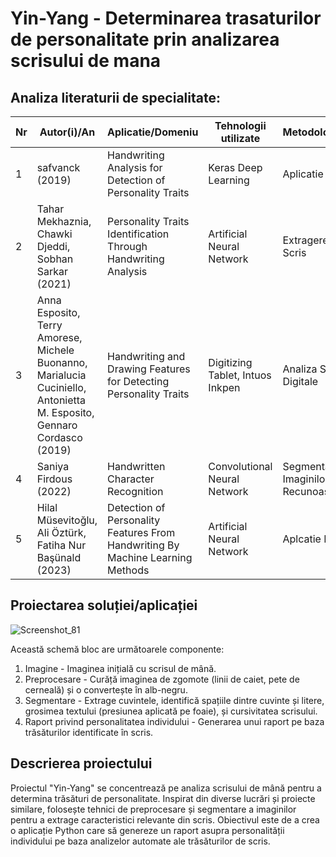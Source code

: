 # Yin-Yang - Determinarea trasaturilor de personalitate prin analizarea scrisului de mana

## Analiza literaturii de specialitate:<br>

| Nr  | Autor(i)/An | Aplicatie/Domeniu | Tehnologii utilizate | Metodologie/Abordare | Rezultate | Limitari | Comentarii suplimentare |
| ------------- | ------------- | ------------- | ------------- | ------------- | ------------- | ------------- | ------------- |
| 1  | safvanck (2019)  | Handwriting Analysis for Detection of Personality Traits  | Keras Deep Learning  | Aplicatie Python  |  Extragere Trasaturi Scris  | Vechimea proiectului (5 ani)  | Proiect asemanator  |
| 2  | Tahar Mekhaznia, Chawki Djeddi, Sobhan Sarkar (2021)  | Personality Traits Identification Through Handwriting Analysis  | Artificial Neural Network   | Extragere Trasaturi Scris  | 5 trasaturi de personalitate  | -  | -  |
| 3  | Anna Esposito, Terry Amorese, Michele Buonanno, Marialucia Cuciniello, Antonietta M. Esposito, Gennaro Cordasco (2019)  | Handwriting and Drawing Features for Detecting Personality Traits  | Digitizing Tablet, Intuos Inkpen  | Analiza Semnale Digitale  | 5 trasaturi de personalitate  | -  | -  |
| 4  | Saniya Firdous (2022)  | Handwritten Character Recognition  | Convolutional Neural Network  | Segmentarea Imaginilor & Recunoașterea Optică | Analiza scrisului  | -  | Informatii Proiect Python  |
| 5  | Hilal	Müsevitoğlu, Ali	Öztürk, Fatiha	Nur	Başünald (2023)  | Detection	of	Personality	Features	From	Handwriting	By	Machine	Learning	Methods  | Artificial Neural Network  | Aplcatie Python  | Extragere Trasaturi Scris  | -  | Informatii Proiect Python  |

## Proiectarea soluției/aplicației

![Screenshot_81](https://github.com/user-attachments/assets/ab0ec66a-c6a4-4607-8e93-b25e205811a4)

Această schemă bloc are următoarele componente:

1. Imagine - Imaginea inițială cu scrisul de mână.
2. Preprocesare - Curăță imaginea de zgomote (linii de caiet, pete de cerneală) și o convertește în alb-negru.
3. Segmentare - Extrage cuvintele, identifică spațiile dintre cuvinte și litere, grosimea textului (presiunea aplicată pe foaie), și cursivitatea scrisului.
4. Raport privind personalitatea individului - Generarea unui raport pe baza trăsăturilor identificate în scris.

## Descrierea proiectului

Proiectul "Yin-Yang" se concentrează pe analiza scrisului de mână pentru a determina trăsături de personalitate. Inspirat din diverse lucrări și proiecte similare, folosește tehnici de preprocesare și segmentare a imaginilor pentru a extrage caracteristici relevante din scris. Obiectivul este de a crea o aplicație Python care să genereze un raport asupra personalității individului pe baza analizelor automate ale trăsăturilor de scris.
